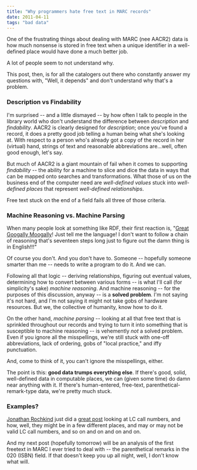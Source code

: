 ```yaml
---
title: "Why programmers hate free text in MARC records"
date: 2011-04-11
tags: "bad data"
---
```


One of the frustrating things about dealing with MARC (nee AACR2) data is how much nonsense is stored in free text when a unique identifier in a well-defined place would have done a much better job.

A lot of people seem to not understand why.

This post, then, is for all the catalogers out there who constantly answer my questions with, "Well, it depends" and don't understand why that's a problem.

### Description vs Findability

I'm surprised -- and a little dismayed -- by how often I talk to people in the library world who don't understand the difference between _description_ and _findability_. AACR2 is clearly designed for _description_; once you've found a record, it does a pretty good job telling a human being what she's looking at. With respect to a person who's already got a copy of the record in her (virtual) hand, strings of text and reasonable abbreviations are...well, often good enough, let's say.

But much of AACR2 is a giant mountain of fail when it comes to supporting _findability_ -- the ability for a machine to slice and dice the data in ways that can be mapped onto searches and transformations. What those of us on the business end of the computer need are _well-defined values_ stuck into _well-defined places_ that represent _well-defined relationships_.

Free text stuck on the end of a field fails all three of those criteria.

### Machine Reasoning vs. Machine Parsing

When many people look at something like RDF, their first reaction is, "[Great Googally Moogally](http://www.youtube.com/watch?v=ffN9jcVcH_o)!  Just tell me the language! I don't want to follow a chain of reasoning that's seventeen steps long just to figure out the damn thing is in English!!!"

Of course you don't. And you don't have to. Someone -- hopefully someone smarter than me -- needs to write a program to do it. And we can.

Following all that logic -- deriving relationships, figuring out eventual values, determining how to convert between various forms -- is what I'll call (for simplicity's sake) _machine reasoning_. And machine reasoning -- for the purposes of this discussion, anyway -- is a **solved problem**. I'm not saying it's not hard, and I'm not saying it might not take gobs of hardware resources. But we, the collective of humanity, know how to do it.

On the other hand, _machine parsing_ -- looking at all that free text that is sprinkled throughout our records and trying to turn it into something that is susceptible to machine reasoning -- is vehemently _not_ a solved problem. Even if you ignore all the misspellings, we're still stuck with one-off abbreviations, lack of ordering, gobs of "local practice," and iffy punctuation.

And, come to think of it, you can't ignore the misspellings, either.

The point is this: **good data trumps everything else**. If there's good, solid, well-defined data in computable places, we can (given some time) do damn near anything with it. If there's human-entered, free-text, parenthetical-remark-type data, we're pretty much stuck.

### Examples?

[Jonathan Rochkind](http://bibwild.wordpress.com/) just did a [great post](http://bibwild.wordpress.com/2011/04/04/broad-categories-from-class-numbers/) looking at LC call numbers, and how, well, they might be in a few different places, and may or may not be valid LC call numbers, and so on and on and on and on.

And my next post (hopefully tomorrow) will be an analysis of the first freetext in MARC I ever tried to deal with -- the parenthetical remarks in the 020 (ISBN) field. If that doesn't keep you up all night, well, I don't know what will.
